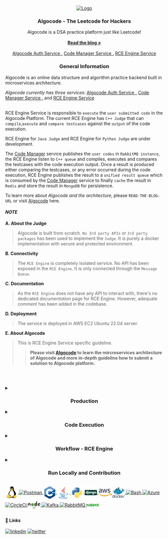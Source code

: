                          
<br/>
<div align="center">
<a href="https://github.com/Mahboob-A/algocode">
<img src="https://github.com/Mahboob-A/algocode/assets/109282492/072ec437-4f1a-4fd5-ba50-45d44de5fb6e" alt="Logo" width="700" height="400">
</a>
<h3 align="center">Algocode - The Leetcode for Hackers</h3>
<p align="center">
Algocode is a DSA practice platform just like Leetcode!
<br/>
<br/>
<a href="https://github.com/Mahboob-A/algocode-auth"><strong>Read the blog »</strong></a>
<br/>
<br/>
<a href="https://github.com/Mahboob-A/algocode-auth">Algocode Auth Service .</a>  
<a href="https://github.com/Mahboob-A/code-manager">Code Manager Service .</a>
<a href="https://github.com/Mahboob-A/rcee/">RCE Engine Service</a>
</p>
</div>

<h3 align="center">General Information</h3>

Algocode is an online data structure and algorithm practice backend built in microservices architecture. 


*Algocode currently has three services*: <a href="https://github.com/Mahboob-A/algocode-auth">Algocode Auth Service .</a> <a href="https://github.com/Mahboob-A/code-manager">Code Manager Service .</a> and <a href="https://github.com/Mahboob-A/rcee/">RCE Engine Service</a>
<br/> <br/>

RCE Engine Service is responsible to `execute` the `user submitted code` in the Algocode Platform.  The current RCE Engine has `C++ Judge` that can  `compile`,`execute` and `compare testcases` against the `output` of the code execution. 

RCE Engine for `Java Judge` and RCE Engine for `Python Judge` are under development.

The <a href="https://github.com/Mahboob-A/code-manager">Code Manager</a> service publishes the `user codes` in `RabbitMQ instance`, the RCE Engine listen to `C++ queue` and compiles, executes and compares the testcases with the code execution output. Once a result is produced either comparing the testcases, or any error occurred during the code execution, RCE Engine publishes the result to a `unified result queue` which is consumed by the <a href="https://github.com/Mahboob-A/code-manager">Code Manager</a> service to finally `cache` the result in `Redis` and store the result in `MongoDB` for persistence.  

To learn more about _Algocode and the architecture_, please `READ-THE-BLOG-URL` or visit <a href="https://github.com/Mahboob-A/algocode">Algocode</a> here. 


#### _NOTE_

**A. About the Judge**

> Algocode is built from scratch. `No 3rd party APIs` or `3rd party packages` has been used to implement the `Judge`.
It is purely a docker implementation with secure and protected environment. 

**B. Connectivity**

> The `RCE Engine` is completely isolated service. No API has been exposed in the `RCE Engine`.  It is only connected through the `Message Queue`.

**C. Documentation**

> As the `RCE Engine` does not have any API to interact with, there's no dedicated _documentation_ page for RCE Engine. However, adequate comment has been added in the codebase. 

**D. Deployment**

> The service is deployed in AWS EC2 Ubuntu 22.04 server.

**E. About Algocode**

> This is RCE Engine Service specific guideline.
>> **Please visit <a href="https://github.com/Mahboob-A/algocode">Algocode</a> to learn the mircroservices architecture of Algocode and more in-depth guideline how to submit a solution to Algocode platform.**


<br/> <br/><details>
<summary><h3 align="center">Production</h3></summary>

#### Production Stage RCE Engine (C++ Judge) 

The Algocode RCE Engine (C++ Judge) uses the following services to serve the request during Production Stage.  

    a. Docker to securely execute the user submitted code
    b. Portainer to manage and monitor docker container in RCE Engine
    c. RabbitMQ for asynchronous message processig.
    d. Django as backend. 
    e. Docker to containerize the service. 

#### Deployment

The Code Manager Service is deployed in AWS EC2 Ubuntu 22.04 Server. 

<br/>
<br/>  

</details><details>
<summary><h3 align="center">Code Execution</h3></summary>

#### Overview 

RCE Engine is the heart behind the Algocode platform. It `executes` the user submitted code that was published by  <a href="https://github.com/Mahboob-A/code-manager">Code Manager Service</a> to a RabbitMQ instance, and finally publishes the result to a `unified result queue` that is consumed by the Code Manager service. 

The client can not directly interact with the <a href="https://github.com/Mahboob-A/rcee/">RCE Engine Service</a> as RCE Engine is  `isolated`, `secure` service and it is only accessible to `Message Queue`.  

#### Code Execution 

The `C++ Judge` in the RCE Engine works in `sibling containers` architecture. The host docker container for the RCE Engine is capable of spawning `sibling containers` to execute the code submitted by the user. The sibling container spawned by the host docker container is `secure`, `non-privileged` and `restricted` container. The sibling containers are capable of fighting any potential `malicious code execution` such as `fork-bomb`, `resource exhaustion` `file-hijacking` etc. 

> Please visit <a href="https://github.com/Mahboob-A/online-judge">Online Judge</a>, it is a `PoC` of the `C++ Judge` implemented in the RCE Engine. You will find more in-depth analytical documentation on the various state of `C++ Judge` in the <a href="https://github.com/Mahboob-A/online-judge">Prototype of C++ Judge</a>.

#### Prototype 

A separate light-weight `prototype` for the `C++ Judge` is also available. This prototype is a `PoC` for the `C++ Judge` and easier to test and manage. It can handle API requests as well as preset question to test the `PoC` of `C++ Judge`. 

**Please visit the <a href="https://github.com/Mahboob-A/online-judge?tab=readme-ov-file#faq">FAQ of Online Judge</a> to learn more about the `Prototype` of the `C++ Judge`. It has more detailed and analytical comparisons between the various state of the `C++ Judge`.**


<br/>
<br/>  

</details><details>
<summary><h3 align="center">Workflow - RCE Engine</h3></summary>


##### Workflow 

The <a href="https://github.com/Mahboob-A/code-manager">Code Manager Service</a> publishes the user submitted code to `C++ Queue` and the RCE Engine consumes from a `C++ Queue` to execute the code.

Once the RCE Engine consumes from the queue, it processes the data and prepares for the code execution. 

As the pre-processing is completed, the `C++ Judge` `compiles` and `executes` the code. 

Finally, the RCE Engine compares the `testcases` against the `code execution output`, if the code execution is successful, or it processes the error occurred during the `compilation` or `execution` stage, and publishes the final result to a `unified result queue`.  

This `unified result queue` is consumed by the <a href="https://github.com/Mahboob-A/code-manager">Code Manager Service</a> to `cache` the result in `Redis` and finally store the result in `MongoDB` database for persistence. 

<br/>
<br/>  

</details><details>
<summary><h3 align="center">Run Locally and Contribution</h3></summary>

#### Run Locally

Please `fork` and `clone` this <a href="https://github.com/Mahboob-A/rcee/tree/development">development branch</a> of Algocode RCE Engine `(C++ Judge)` Service, and follow along with the `envs-examples`. 

`cd` to `src` and create a `virtual environment`. Activate the virtual environment. 

Run `make docker-up` and the development setup will start running. Please install `make` in your host machine. 

If you use `Windows` Operating System, please run the  respective `docker commands` from the **`dev.yml`** docker compose file.

#### Contribution 

You are always welcome to contribute to the project. Please `open an issue` or `raise a PR` on the project.  

<br/>
<br/>  

</details><br/>

<a href="https://www.linux.org/" target="blank">
<img align="center" src="https://raw.githubusercontent.com/devicons/devicon/master/icons/linux/linux-original.svg" alt="Linux" height="40" width="40" />
</a>
<a href="https://postman.com" target="blank">
<img align="center" src="https://www.vectorlogo.zone/logos/getpostman/getpostman-icon.svg" alt="Postman" height="40" width="40" />
</a>
<a href="https://www.w3schools.com/cpp/" target="blank">
<img align="center" src="https://raw.githubusercontent.com/devicons/devicon/master/icons/cplusplus/cplusplus-original.svg" alt="C++" height="40" width="40" />
</a>
<a href="https://www.java.com" target="blank">
<img align="center" src="https://raw.githubusercontent.com/devicons/devicon/master/icons/java/java-original.svg" alt="Java" height="40" width="40" />
</a>
<a href="https://www.python.org" target="blank">
<img align="center" src="https://raw.githubusercontent.com/devicons/devicon/master/icons/python/python-original.svg" alt="Python" height="40" width="40" />
</a>
<a href="https://www.djangoproject.com/" target="blank">
<img align="center" src="https://raw.githubusercontent.com/devicons/devicon/master/icons/django/django-original.svg" alt="Django" height="40" width="40" />
</a>
<a href="https://aws.amazon.com" target="blank">
<img align="center" src="https://raw.githubusercontent.com/devicons/devicon/master/icons/amazonwebservices/amazonwebservices-original-wordmark.svg" alt="AWS" height="40" width="40" />
</a>
<a href="https://www.docker.com/" target="blank">
<img align="center" src="https://raw.githubusercontent.com/devicons/devicon/master/icons/docker/docker-original-wordmark.svg" alt="Docker" height="40" width="40" />
</a>
<a href="https://www.gnu.org/software/bash/" target="blank">
<img align="center" src="https://www.vectorlogo.zone/logos/gnu_bash/gnu_bash-icon.svg" alt="Bash" height="40" width="40" />
</a>
<a href="https://azure.microsoft.com/en-in/" target="blank">
<img align="center" src="https://www.vectorlogo.zone/logos/microsoft_azure/microsoft_azure-icon.svg" alt="Azure" height="40" width="40" />
</a>
<a href="https://circleci.com" target="blank">
<img align="center" src="https://www.vectorlogo.zone/logos/circleci/circleci-icon.svg" alt="CircleCI" height="40" width="40" />
</a>
<a href="https://nodejs.org" target="blank">
<img align="center" src="https://raw.githubusercontent.com/devicons/devicon/master/icons/nodejs/nodejs-original-wordmark.svg" alt="Node.js" height="40" width="40" />
</a>
<a href="https://kafka.apache.org/" target="blank">
<img align="center" src="https://www.vectorlogo.zone/logos/apache_kafka/apache_kafka-icon.svg" alt="Kafka" height="40" width="40" />
</a>
<a href="https://www.rabbitmq.com" target="blank">
<img align="center" src="https://www.vectorlogo.zone/logos/rabbitmq/rabbitmq-icon.svg" alt="RabbitMQ" height="40" width="40" />
</a>
<a href="https://www.nginx.com" target="blank">
<img align="center" src="https://raw.githubusercontent.com/devicons/devicon/master/icons/nginx/nginx-original.svg" alt="Nginx" height="40" width="40" />
</a>
<br/>

#### 🔗 Links


[![linkedin](https://img.shields.io/badge/linkedin-0A66C2?style=for-the-badge&logo=linkedin&logoColor=white)](https://www.linkedin.com/in/i-mahboob-alam/)
[![twitter](https://img.shields.io/badge/twitter-1DA1F2?style=for-the-badge&logo=twitter&logoColor=white)](https://x.com/iMahboob_A)
<br/>
